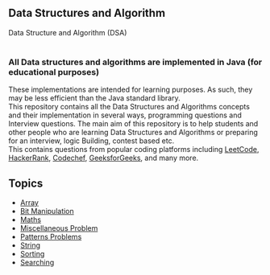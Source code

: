## Data Structures and Algorithm
Data Structure and Algorithm (DSA)
<Br>
</Br>

### All Data structures and algorithms are implemented in Java (for educational purposes)
These implementations are intended for learning purposes. As such, they may be less efficient than the Java standard library.<br>
This repository contains all the Data Structures and Algorithms concepts and their implementation in several ways, programming questions and Interview questions. The main aim of this repository is to help students and other people who are learning Data Structures and Algorithms or preparing for an interview, logic Building, contest based etc. <br> This contains questions from popular coding platforms including [LeetCode](https://leetcode.com/), [HackerRank](https://www.hackerrank.com/), [Codechef](https://www.codechef.com/), [GeeksforGeeks](https://www.geeksforgeeks.org/explore?page=1&sortBy=submissions), and many more.

## Topics
- [Array](https://github.com/Singh-Anshu/DataStructureAndAlogirthms/tree/master/src/array)
- [Bit Manipulation](https://github.com/Singh-Anshu/DataStructureAndAlogirthms/tree/master/src/BitManiPulation)
- [Maths](https://github.com/Singh-Anshu/DataStructureAndAlogirthms/tree/master/src/math)
- [Miscellaneous Problem](https://github.com/Singh-Anshu/DataStructureAndAlogirthms/tree/master/src/misc_problems)
- [Patterns Problems](https://github.com/Singh-Anshu/DataStructureAndAlogirthms/tree/master/src/patternproblems)
- [String](https://github.com/Singh-Anshu/DataStructureAndAlogirthms/tree/master/src/StringsProblems)
- [Sorting](https://github.com/Singh-Anshu/DataStructureAndAlogirthms/tree/master/src/sorting)
- [Searching](https://github.com/Singh-Anshu/DataStructureAndAlogirthms/tree/master/src/searching)

